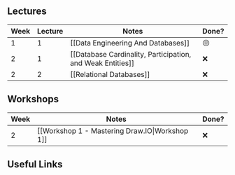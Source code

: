 ```table-of-contents
```

## Lectures

| Week | Lecture | Notes                                                      | Done? |
| ---- | ------- | ---------------------------------------------------------- | ----- |
| 1    | 1       | [[Data Engineering And Databases]]                         | 😐    |
| 2    | 1       | [[Database Cardinality, Participation, and Weak Entities]] | ❌     |
| 2    | 2       | [[Relational Databases]]                                   | ❌     |


## Workshops

| Week | Notes                                                     | Done? |
| ---- | --------------------------------------------------------- | ----- |
| 2    | [[Workshop 1 - Mastering Draw.IO\|Workshop 1]] | ❌     |

## Useful Links